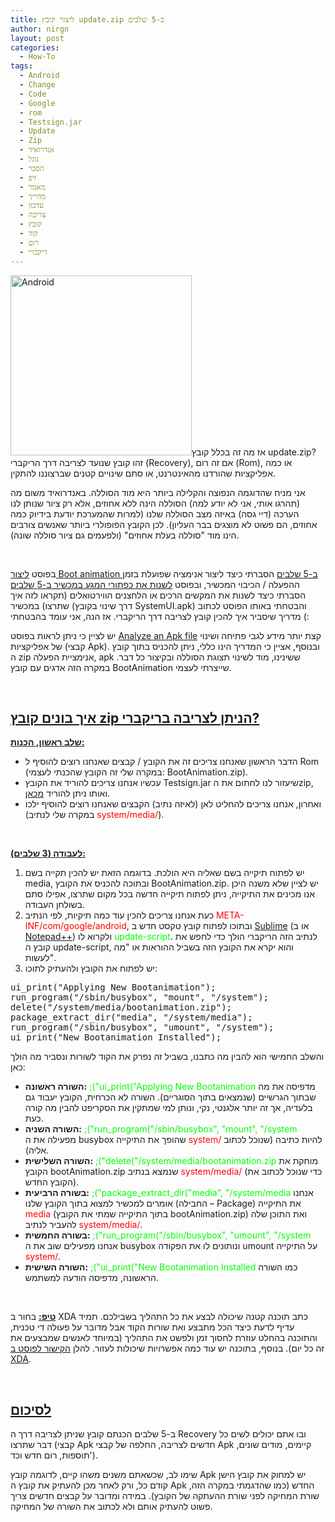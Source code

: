 ```yaml
---
title: ליצור קובץ update.zip ב-5 שלבים
author: nirgn
layout: post
categories:
  - How-To
tags:
  - Android
  - Change
  - Code
  - Google
  - rom
  - Testsign.jar
  - Update
  - Zip
  - אנדרואיד
  - גוגל
  - הסבר
  - זיפ
  - מאמר
  - מדריך
  - עדכון
  - צריבה
  - קובץ
  - קוד
  - רום
  - ריקברי
---
```

[<img class="alignleft wp-image-954" src="http://www.lifelongstudent.net/wp-content/uploads/2012/12/android_found.png" alt="Android" width="290" height="288" srcset="http://www.lifelongstudent.net/wp-content/uploads/2012/12/android_found.png 473w, http://www.lifelongstudent.net/wp-content/uploads/2012/12/android_found-150x150.png 150w, http://www.lifelongstudent.net/wp-content/uploads/2012/12/android_found-300x298.png 300w, http://www.lifelongstudent.net/wp-content/uploads/2012/12/android_found-144x144.png 144w" sizes="(max-width: 290px) 100vw, 290px" />](http://www.lifelongstudent.net/wp-content/uploads/2012/12/android_found.png)אז מה זה בכלל קובץ update.zip? זהו קובץ שנועד לצריבה דרך הריקברי (Recovery), אם זה רום (Rom), או כמה אפליקציות שהורדנו מהאינטרנט, או סתם שינויים קטנים שברצוננו להתקין.

אני מניח שהדוגמה הנפוצה והקלילה ביותר היא מוד הסוללה. באנדרואיד משום מה (תהרגו אותי, אני לא יודע למה) הסוללה הינה ללא אחוזים, אלא רק ציור שנותן לנו הערכה (דיי גסה) באיזה מצב הסוללה שלנו (למרות שהמערכת יודעת בידיוק כמה אחוזים, הם פשוט לא מוצגים בבר העליון). לכן הקובץ הפופולרי ביותר שאנשים צורבים הינו מוד "סוללה בעלת אחוזים" (ולפעמים גם ציור סוללה שונה).

<!--more-->

&nbsp;

בפוסט <a title="ליצור Boot animation ב-5 שלבים" href="http://www.lifelongstudent.net/2012/04/%d7%9c%d7%99%d7%a6%d7%95%d7%a8-boot-animation-%d7%91-5-%d7%a9%d7%9c%d7%91%d7%99%d7%9d/" target="_blank">ליצור Boot animation ב-5 שלבים</a> הסברתי כיצד ליצור אנימציה שפועלת בזמן ההפעלה / הכיבוי המכשיר, ובפוסט <a title="לשנות את כפתורי המגע במכשיר ב-5 שלבים" href="http://www.lifelongstudent.net/2012/11/%d7%9c%d7%a9%d7%a0%d7%95%d7%aa-%d7%90%d7%aa-%d7%9b%d7%a4%d7%aa%d7%95%d7%a8%d7%99-%d7%94%d7%9e%d7%92%d7%a2-%d7%91%d7%9e%d7%9b%d7%a9%d7%99%d7%a8-%d7%915-%d7%a9%d7%9c%d7%91%d7%99%d7%9d/" target="_blank">לשנות את כפתורי המגע במכשיר ב-5 שלבים</a> הסברתי כיצד לשנות את המקשים הרכים או הלחצנים הווירטואלים (תקראו לזה איך שתרצו) במכשיר (דרך שינוי בקובץ SystemUI.apk) והבטחתי באותו הפוסט לכתוב מדריך שיסביר איך להכין קובץ לצריבה דרך הריקברי. אז הנה, אני עומד בהבטחתי (:

יש לציין כי ניתן לראות בפוסט <a title="Analyze an Apk file" href="http://www.lifelongstudent.net/2012/06/848/" target="_blank">Analyze an Apk file</a> קצת יותר מידע לגבי פתיחה ושינוי של אפליקציות (קבצי Apk). ובנוסף, אציין כי המדריך הינו כללי, ניתן להכניס בתוך קובץ ה zip אנימציית הפעלה, apk ששינינו, מוד לשינוי תצוגת הסוללה ובקיצור כל דבר. במקרה הזה אדגים עם קובץ BootAnimation שייצרתי לעצמי.

&nbsp;

## <span style="text-decoration: underline;"><strong>איך בונים קובץ zip הניתן לצריבה בריקברי?</strong></span>

**<span style="text-decoration: underline;">שלב ראשון, הכנות:</span>**

  * הדבר הראשון שאנחנו צריכים זה את הקובץ / קבצים שאנחנו רוצים להוסיף ל Rom (במקרה שלי זה הקובץ שהכנתי לעצמי: BootAnimation.zip).
  * עכשיו אנחנו צריכים להוריד את הקובץ Testsign.jar שיעזור לנו לחתום את הzip, ואותו ניתן להוריד <a href="https://code.google.com/p/zen-droid/downloads/detail?name=testsign.jar&can=2&q=label%3AType-Executable" target="_blank">מכאן</a>.
  * ואחרון, אנחנו צריכים להחליט לאן (לאיזה נתיב) הקבצים שאנחנו רוצים להוסיף ילכו (במקרה שלי לנתיב <span style="color: #ff0000;">system/media/</span>).

&nbsp;

**<span style="text-decoration: underline;">לעבודה (3 שלבים):</span>**

  1. יש לפתוח תיקייה בשם שאליה היא הולכת. בדוגמה הזאת יש להכין תקייה בשם media, ובתוכה להכניס את הקובץ BootAnimation.zip. יש לציין שלא משנה היכן אנו מכינים את התיקייה, ניתן לפתוח תיקייה חדשה בכל מקום שתרצו, אפילו סתם בשולחן העבודה.
  2. כעת אנחנו צריכים להכין עוד כמה תיקיות, לפי הנתיב <span style="color: #ff0000;">META-INF/com/google/android</span>, ובתוכו לפתוח קובץ טקסט חדש ב <a href="http://www.sublimetext.com/2" target="_blank">Sublime</a> (או ב <a href="http://notepad-plus-plus.org/" target="_blank">Notepad++</a>) ולקרוא לו <span style="color: #00ff00;">update-script</span>. לנתיב הזה הריקברי הולך כדי לחפש את קובץ ה update-script, והוא יקרא את הקובץ הזה בשביל ההוראות או "מה לעשות".
  3. יש לפתוח את הקובץ ולהעתיק לתוכו: 

<pre class="lang:default decode:true">ui_print("Applying New Bootanimation");
run_program("/sbin/busybox", "mount", "/system");
delete("/system/media/bootanimation.zip");
package_extract_dir("media", "/system/media");
run_program("/sbin/busybox", "umount", "/system");
ui_print("New Bootanimation Installed");  </pre>

והשלב החמישי הוא להבין מה כתבנו, בשביל זה נפרק את הקוד לשורות ונסביר מה הולך כאן:

  * **השורה ראשונה:** <span style="color: #00ff00;">;("ui_print("Applying New Bootanimation</span> מדפיסה את מה שבתוך הגרשיים (שנמצאים בתוך הסוגריים). השורה לא הכרחית, הקובץ יעבוד גם בלעדיה, אך זה יותר אלגנטי, נקי, ונותן למי שמתקין את הסקריפט להבין מה קורה כעת.
  * **השורה השניה:** <span style="color: #00ff00;">;("run_program("/sbin/busybox", "mount", "/system</span> מפעילה את ה busybox שהופך את התיקייה <span style="color: #ff0000;">system/</span> להיות כתיבה (שנוכל לכתוב אליה).
  * **השורה השלישית:** <span style="color: #00ff00;">;("delete("/system/media/bootanimation.zip</span> מוחקת את הקובץ bootAnimation.zip שנמצא בנתיב <span style="color: #ff0000;">system/media/</span> (כדי שנוכל לכתוב את הקובץ החדש).
  * **בשורה הרביעית:** <span style="color: #00ff00;">;("package_extract_dir("media", "/system/media</span> אנחנו אומרים למכשיר למצוא בתוך הקובץ שלנו (החבילה &#8211; Package) את התיקייה <span style="color: #ff0000;">media</span> (בתוך התיקייה שמתי את הקובץ bootAnimation.zip) ואת התוכן שלה להעביר לנתיב <span style="color: #ff0000;">system/media/</span>.
  * **בשורה החמשית:** <span style="color: #00ff00;">;("run_program("/sbin/busybox", "umount", "/system</span> אנחנו מפעילים שוב את ה busybox ונותונים לו את הפקודה umount על התיקייה <span style="color: #ff0000;">system/</span>.
  * **השורה השישית:** <span style="color: #00ff00;">;("ui_print("New Bootanimation Installed</span> כמו השורה הראשונה, מדפיסה הודעה למשתמש.

&nbsp;

**<span style="text-decoration: underline;">טיפ:</span>** בחור ב XDA כתב תוכנה קטנה שיכולה לבצע את כל התהליך בשבילכם. תמיד עדיף לדעת כיצד הכל מתבצע ואת שורות הקוד אבל מדובר על פעולה די טכנית, והתוכנה בהחלט עוזרת לחסוך זמן ולפשט את התהליך (במיוחד לאנשים שמבצעים את זה כל יום). בנוסף, בתוכנה יש עוד כמה אפשרויות שיכולות לעזור. להלן <a href="http://forum.xda-developers.com/showthread.php?t=1248486" target="_blank">הקישור לפוסט ב XDA</a>.

&nbsp;

## **<span style="text-decoration: underline;">לסיכום</span>**

ב-5 שלבים הכנתם קובץ שניתן לצריבה דרך ה Recovery ובו אתם יכולים לשים כל דבר שתרצו (קבצי Apk חדשים לצריבה, החלפה של קבצי Apk קיימים, מודים שונים, תוספות, רום חדש וכד').

שימו לב, שכשאתם משנים משהו קיים, לדוגמה קובץ Apk יש למחוק את קובץ הישן קודם כל, ורק לאחר מכן להעתיק את קובץ ה Apk החדש (כמו שהדגמתי במקרה הזה, שורת המחיקה לפני שורת ההעתקה של הקובץ). במידה ומדובר על קבצים חדשים צריך פשוט להעתיק אותם ולא לכתוב את השורה של המחיקה.